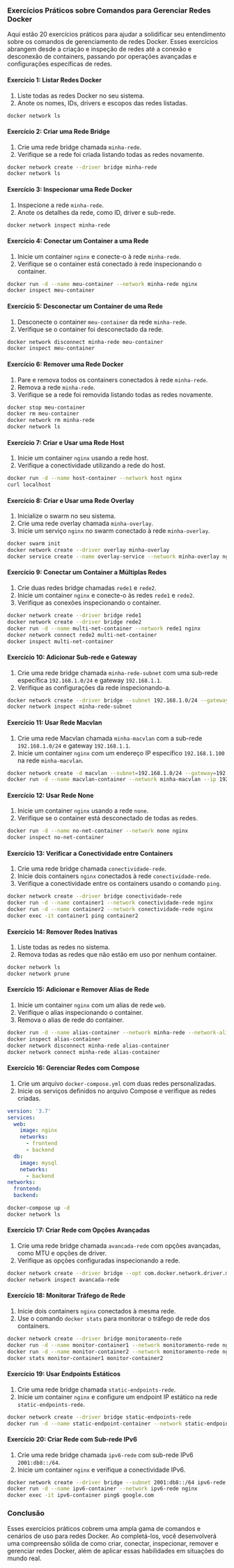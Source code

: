 ### Exercícios Práticos sobre Comandos para Gerenciar Redes Docker

Aqui estão 20 exercícios práticos para ajudar a solidificar seu entendimento sobre os comandos de gerenciamento de redes Docker. Esses exercícios abrangem desde a criação e inspeção de redes até a conexão e desconexão de containers, passando por operações avançadas e configurações específicas de redes.

#### Exercício 1: Listar Redes Docker

1. Liste todas as redes Docker no seu sistema.
2. Anote os nomes, IDs, drivers e escopos das redes listadas.

```sh
docker network ls
```

#### Exercício 2: Criar uma Rede Bridge

1. Crie uma rede bridge chamada `minha-rede`.
2. Verifique se a rede foi criada listando todas as redes novamente.

```sh
docker network create --driver bridge minha-rede
docker network ls
```

#### Exercício 3: Inspecionar uma Rede Docker

1. Inspecione a rede `minha-rede`.
2. Anote os detalhes da rede, como ID, driver e sub-rede.

```sh
docker network inspect minha-rede
```

#### Exercício 4: Conectar um Container a uma Rede

1. Inicie um container `nginx` e conecte-o à rede `minha-rede`.
2. Verifique se o container está conectado à rede inspecionando o container.

```sh
docker run -d --name meu-container --network minha-rede nginx
docker inspect meu-container
```

#### Exercício 5: Desconectar um Container de uma Rede

1. Desconecte o container `meu-container` da rede `minha-rede`.
2. Verifique se o container foi desconectado da rede.

```sh
docker network disconnect minha-rede meu-container
docker inspect meu-container
```

#### Exercício 6: Remover uma Rede Docker

1. Pare e remova todos os containers conectados à rede `minha-rede`.
2. Remova a rede `minha-rede`.
3. Verifique se a rede foi removida listando todas as redes novamente.

```sh
docker stop meu-container
docker rm meu-container
docker network rm minha-rede
docker network ls
```

#### Exercício 7: Criar e Usar uma Rede Host

1. Inicie um container `nginx` usando a rede host.
2. Verifique a conectividade utilizando a rede do host.

```sh
docker run -d --name host-container --network host nginx
curl localhost
```

#### Exercício 8: Criar e Usar uma Rede Overlay

1. Inicialize o swarm no seu sistema.
2. Crie uma rede overlay chamada `minha-overlay`.
3. Inicie um serviço `nginx` no swarm conectado à rede `minha-overlay`.

```sh
docker swarm init
docker network create --driver overlay minha-overlay
docker service create --name overlay-service --network minha-overlay nginx
```

#### Exercício 9: Conectar um Container a Múltiplas Redes

1. Crie duas redes bridge chamadas `rede1` e `rede2`.
2. Inicie um container `nginx` e conecte-o às redes `rede1` e `rede2`.
3. Verifique as conexões inspecionando o container.

```sh
docker network create --driver bridge rede1
docker network create --driver bridge rede2
docker run -d --name multi-net-container --network rede1 nginx
docker network connect rede2 multi-net-container
docker inspect multi-net-container
```

#### Exercício 10: Adicionar Sub-rede e Gateway

1. Crie uma rede bridge chamada `minha-rede-subnet` com uma sub-rede específica `192.168.1.0/24` e gateway `192.168.1.1`.
2. Verifique as configurações da rede inspecionando-a.

```sh
docker network create --driver bridge --subnet 192.168.1.0/24 --gateway 192.168.1.1 minha-rede-subnet
docker network inspect minha-rede-subnet
```

#### Exercício 11: Usar Rede Macvlan

1. Crie uma rede Macvlan chamada `minha-macvlan` com a sub-rede `192.168.1.0/24` e gateway `192.168.1.1`.
2. Inicie um container `nginx` com um endereço IP específico `192.168.1.100` na rede `minha-macvlan`.

```sh
docker network create -d macvlan --subnet=192.168.1.0/24 --gateway=192.168.1.1 -o parent=eth0 minha-macvlan
docker run -d --name macvlan-container --network minha-macvlan --ip 192.168.1.100 nginx
```

#### Exercício 12: Usar Rede None

1. Inicie um container `nginx` usando a rede `none`.
2. Verifique se o container está desconectado de todas as redes.

```sh
docker run -d --name no-net-container --network none nginx
docker inspect no-net-container
```

#### Exercício 13: Verificar a Conectividade entre Containers

1. Crie uma rede bridge chamada `conectividade-rede`.
2. Inicie dois containers `nginx` conectados à rede `conectividade-rede`.
3. Verifique a conectividade entre os containers usando o comando `ping`.

```sh
docker network create --driver bridge conectividade-rede
docker run -d --name container1 --network conectividade-rede nginx
docker run -d --name container2 --network conectividade-rede nginx
docker exec -it container1 ping container2
```

#### Exercício 14: Remover Redes Inativas

1. Liste todas as redes no sistema.
2. Remova todas as redes que não estão em uso por nenhum container.

```sh
docker network ls
docker network prune
```

#### Exercício 15: Adicionar e Remover Alias de Rede

1. Inicie um container `nginx` com um alias de rede `web`.
2. Verifique o alias inspecionando o container.
3. Remova o alias de rede do container.

```sh
docker run -d --name alias-container --network minha-rede --network-alias web nginx
docker inspect alias-container
docker network disconnect minha-rede alias-container
docker network connect minha-rede alias-container
```

#### Exercício 16: Gerenciar Redes com Compose

1. Crie um arquivo `docker-compose.yml` com duas redes personalizadas.
2. Inicie os serviços definidos no arquivo Compose e verifique as redes criadas.

```yaml
version: '3.7'
services:
  web:
    image: nginx
    networks:
      - frontend
      - backend
  db:
    image: mysql
    networks:
      - backend
networks:
  frontend:
  backend:
```

```sh
docker-compose up -d
docker network ls
```

#### Exercício 17: Criar Rede com Opções Avançadas

1. Crie uma rede bridge chamada `avancada-rede` com opções avançadas, como MTU e opções de driver.
2. Verifique as opções configuradas inspecionando a rede.

```sh
docker network create --driver bridge --opt com.docker.network.driver.mtu=1200 avancada-rede
docker network inspect avancada-rede
```

#### Exercício 18: Monitorar Tráfego de Rede

1. Inicie dois containers `nginx` conectados à mesma rede.
2. Use o comando `docker stats` para monitorar o tráfego de rede dos containers.

```sh
docker network create --driver bridge monitoramento-rede
docker run -d --name monitor-container1 --network monitoramento-rede nginx
docker run -d --name monitor-container2 --network monitoramento-rede nginx
docker stats monitor-container1 monitor-container2
```

#### Exercício 19: Usar Endpoints Estáticos

1. Crie uma rede bridge chamada `static-endpoints-rede`.
2. Inicie um container `nginx` e configure um endpoint IP estático na rede `static-endpoints-rede`.

```sh
docker network create --driver bridge static-endpoints-rede
docker run -d --name static-endpoint-container --network static-endpoints-rede --ip 172.18.0.10 nginx
```

#### Exercício 20: Criar Rede com Sub-rede IPv6

1. Crie uma rede bridge chamada `ipv6-rede` com sub-rede IPv6 `2001:db8::/64`.
2. Inicie um container `nginx` e verifique a conectividade IPv6.

```sh
docker network create --driver bridge --subnet 2001:db8::/64 ipv6-rede
docker run -d --name ipv6-container --network ipv6-rede nginx
docker exec -it ipv6-container ping6 google.com
```

### Conclusão

Esses exercícios práticos cobrem uma ampla gama de comandos e cenários de uso para redes Docker. Ao completá-los, você desenvolverá uma compreensão sólida de como criar, conectar, inspecionar, remover e gerenciar redes Docker, além de aplicar essas habilidades em situações do mundo real.